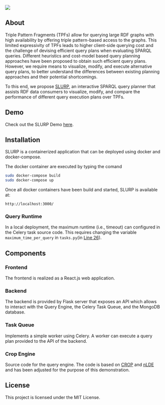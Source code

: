 ![](http://people.aifb.kit.edu/zg2916/slurp/logo_color_sm.png)

## About

Triple Pattern Fragments (TPFs) allow for querying large RDF graphs with high availability
 by offering triple pattern-based access to the graphs. 
 This limited expressivity of TPFs leads to higher client-side querying cost 
 and the challenge of devising efficient query plans when evaluating SPARQL queries. 
 Different heuristics and cost-model based query planning approaches have been proposed to 
 obtain such efficient query plans. However, we require means to visualize, modify, 
 and execute alternative query plans, to better understand the differences between 
 existing planning approaches and their potential shortcomings. 
 
 To this end, we propose [SLURP](https://km.aifb.kit.edu/sites/slurp/), an interactive SPARQL query planner that assists RDF data consumers to visualize, modify, and compare the performance of different query execution plans over TPFs.


## Demo

Check out the SLURP Demo [here](https://km.aifb.kit.edu/sites/slurp/).

## Installation

SLURP is a containerized application that can be deployed using docker and docker-compose.


The docker container are executed by typing the comand 

```bash
sudo docker-compose build
sudo docker-compose up
```

Once all docker containers have been build and started, SLURP is available at:
```
http://localhost:3000/
```

### Query Runtime

In a local deployment, the maximum runtime (i.e., timeout) can configured in the Celery task source code.
This requires changing the variable `maximum_time_per_query` in `tasks.py`(in [Line 26](https://github.com/Lars-H/slurp/blob/a7e2828e57aaa8cb9cf14a63e9b8328e7137f349/task_queue/tasks.py#L26)).


## Components

### Frontend

The frontend is realized as a React.js web application. 

### Backend

The backend is provided by Flask server that exposes an API which allows to interact with 
the Query Engine, the Celery Task Queue, and the MongoDB database.

### Task Queue

Implements a simple worker using Celery. 
A worker can execute a query plan provided to the API of the backend.

### Crop Engine

Source code for the query engine.
The code is based on [CROP](https://github.com/Lars-H/crop) and [nLDE](https://github.com/maribelacosta/nlde) and has been adjusted for the purpose of this demonstration.

## License

This project is licensed under the MIT License.

